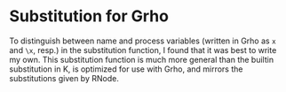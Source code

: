 # Substitution for Grho

To distinguish between name and process variables (written in Grho as `x` and `\x`, resp.) in the substitution function, I found that it was best to write my own. This substitution function is much more general than the builtin substitution in K, is optimized for use with Grho, and mirrors the substitutions given by RNode. 